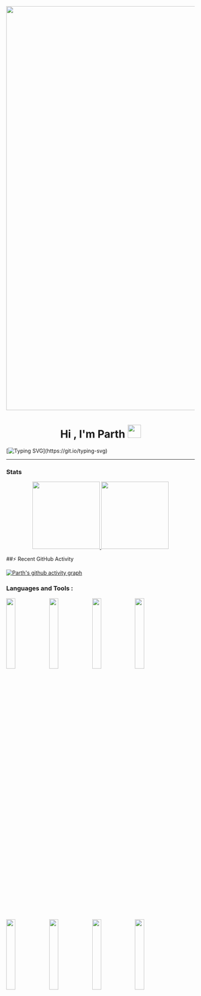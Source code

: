 <div>
    <img src="https://cdn.discordapp.com/attachments/1060959617905074177/1066561939884478615/ezgif-5-0a7566ac3c.gif" width="1080" >
</div>
<h1 align="center">Hi , I'm Parth <img src="https://media.giphy.com/media/TEnXkcsHrP4YedChhA/giphy.gif" width="35"></h1>
<p align="center">



[![Typing SVG](https://readme-typing-svg.demolab.com?font=Fira+Code&weight=500&size=34&duration=1000&pause=1000&color=1BF700&background=000000&center=true&vCenter=true&width=1000&height=100&lines=Started+with+batch+files+;Shifted+to+Cyber+Security+;Was+a+skid+back+then;Moved+to+threat+protection;Learnt+Python;Learnt+logic;Polished+Maths;And+here+I+am+experimenting+with;AI+and+ML+frameworks.)](https://git.io/typing-svg)


---
### Stats
<p align="center">
<a href="https://github.com/halfstackpgr">
  <img height="180em" src="https://github-readme-stats-eight-theta.vercel.app/api?username=halfstackpgr&show_icons=true&theme=algolia&include_all_commits=true&count_private=true"/>
  <img height="180em" src="https://github-readme-stats-eight-theta.vercel.app/api/top-langs/?username=halfstackpgr&layout=compact&langs_count=8&theme=algolia&include_all_commits=true&count_private=true"/>
</a>
</p>



##⚡ Recent GitHub Activity

[![Parth's github activity graph](https://github-readme-activity-graph.cyclic.app/graph?username=halfstackpgr&theme=dracula)](https://github.com/halfstackpgr)



### Languages and Tools : 
<p align="center">
  
  <code><img width="22%" src="https://www.vectorlogo.zone/logos/python/python-ar21.svg"></code>
  <code><img width="22%" src="https://www.vectorlogo.zone/logos/json/json-ar21.svg"></code>
  <code><img width="22%" src="https://www.vectorlogo.zone/logos/opencv/opencv-ar21.svg"></code>
  <code><img width="22%" src="https://www.vectorlogo.zone/logos/w3_html5/w3_html5-ar21.svg"></code>
  <br />
  <code><img width="22%" src="https://www.vectorlogo.zone/logos/netlifyapp_watercss/netlifyapp_watercss-ar21.svg"></code>
  <code><img width="22%" src="https://www.vectorlogo.zone/logos/javascript/javascript-ar21.svg"></code>
  <code><img width="22%" src="https://www.vectorlogo.zone/logos/git-scm/git-scm-ar21.svg"></code>
  <code><img width="22%" src="https://www.vectorlogo.zone/logos/visualstudio_code/visualstudio_code-ar21.svg"></code>
</p>
<br />

